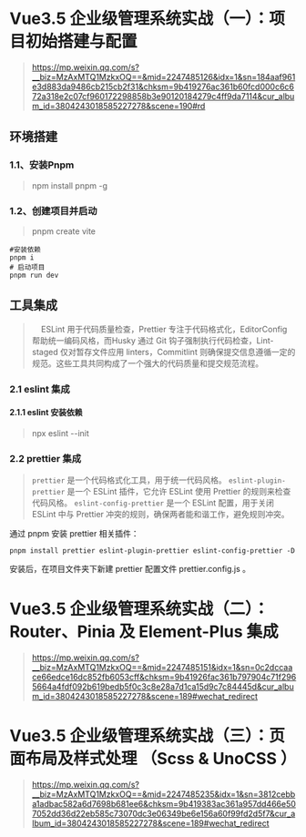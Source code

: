 # Vue3.5 企业级管理系统实战（一）：项目初始搭建与配置
>https://mp.weixin.qq.com/s?__biz=MzAxMTQ1MzkxOQ==&mid=2247485126&idx=1&sn=184aaf961e3d883da9486cb215cb2f31&chksm=9b419276ac361b60fcd000c6c672a318e2c07cf960172298858b3e90120184279c4ff9da7114&cur_album_id=3804243018585227278&scene=190#rd

## 环境搭建
###  1.1、安装Pnpm
>npm install pnpm -g

### 1.2、创建项目并启动
>pnpm create vite

```
#安装依赖
pnpm i
# 启动项目
pnpm run dev
```
## 工具集成
>    ESLint 用于代码质量检查，Prettier 专注于代码格式化，EditorConfig 帮助统一编码风格，而Husky 通过 Git 钩子强制执行代码检查，Lint-staged 仅对暂存文件应用 linters，Commitlint 则确保提交信息遵循一定的规范。这些工具共同构成了一个强大的代码质量和提交规范流程。
###  **2.1 eslint 集成**
#### **2.1.1 eslint 安装依赖**
>npx eslint --init

###  **2.2 prettier 集成**
>`prettier` 是一个代码格式化工具，用于统一代码风格。
`eslint-plugin-prettier` 是一个 ESLint 插件，它允许 ESLint 使用 Prettier 的规则来检查代码风格。
`eslint-config-prettier` 是一个 ESLint 配置，用于关闭 ESLint 中与 Prettier 冲突的规则，确保两者能和谐工作，避免规则冲突。

通过 pnpm 安装 prettier 相关插件：

```
pnpm install prettier eslint-plugin-prettier eslint-config-prettier -D
```
安装后，在项目文件夹下新建 prettier 配置文件 prettier.config.js 。


# Vue3.5 企业级管理系统实战（二）：Router、Pinia 及 Element-Plus 集成
>https://mp.weixin.qq.com/s?__biz=MzAxMTQ1MzkxOQ==&mid=2247485151&idx=1&sn=0c2dccaace66edce16dc852fb6053cff&chksm=9b41926fac361b797904c71f2965664a4fdf092b619bedb5f0c3c8e28a7d1ca15d9c7c84445d&cur_album_id=3804243018585227278&scene=189#wechat_redirect

# Vue3.5 企业级管理系统实战（三）：页面布局及样式处理 （Scss & UnoCSS ）
>https://mp.weixin.qq.com/s?__biz=MzAxMTQ1MzkxOQ==&mid=2247485235&idx=1&sn=3812cebba1adbac582a6d7698b681ee6&chksm=9b419383ac361a957dd466e507052dd36d22eb585c73070dc3e06349be6e156a60f99fd2d5f7&cur_album_id=3804243018585227278&scene=189#wechat_redirect
